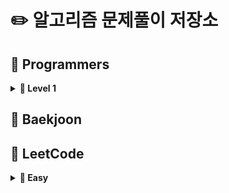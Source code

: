 # :pencil2: 알고리즘 문제풀이 저장소

## :blue_book: Programmers

<details markdown="1">
<summary><strong>📄 Level 1</summary></strong>

|                   문제                     |  레벨  |                        URL                               | 
| :---------------------------------------:  | :--:  | :------------------------------------------------------: |
|          직사각형 별찍기(2021-08-14)        |   1   | https://programmers.co.kr/learn/courses/30/lessons/12969 |
|  x만큼 간격이 있는 n개의 숫자(2021-08-14)    |   1   | https://programmers.co.kr/learn/courses/30/lessons/12969 |     


------
</details>

## :closed_book: Baekjoon


## :green_book: LeetCode
<details markdown="1">
<summary><strong>📄 Easy </summary></strong>

|                   문제                     |  레벨  |                        URL                                | 
| :---------------------------------------:  | :--:   | :------------------------------------------------------: |
|          Single Number (2021-08-14)        |   1    | https://leetcode.com/problems/single-number/             |  


------
</details>







